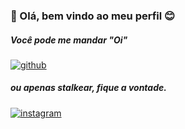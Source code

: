 
### 👋 Olá, bem vindo ao meu perfil 😊 

##### Você pode me mandar "Oi"  
[![github](https://img.shields.io/badge/LinkedIn-0077B5?style=for-the-badge&logo=linkedin&logoColor=white)](https://www.linkedin.com/in/keveen-menezes-52592162/) 
##### ou apenas stalkear, fique a vontade.  
[![instagram](https://img.shields.io/badge/Instagram-E4405F?style=for-the-badge&logo=instagram&logoColor=white)](https://www.instagram.com/keveenmenezes/)
